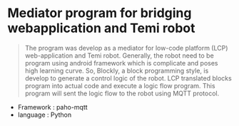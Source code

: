 # Mediator program for bridging webapplication and Temi robot
> The program was develop as a mediator for low-code platform (LCP) web-application and Temi robot. Generally, the robot need to be program using android framework which is complicate and poses high learning curve. So, Blockly, a block programming style, is develop to generate a control logic of the robot. LCP translated blocks program into actual code and execute a logic flow program. This program will sent the logic flow to the robot using MQTT protocol.
- Framework : paho-mqtt
- language  : Python